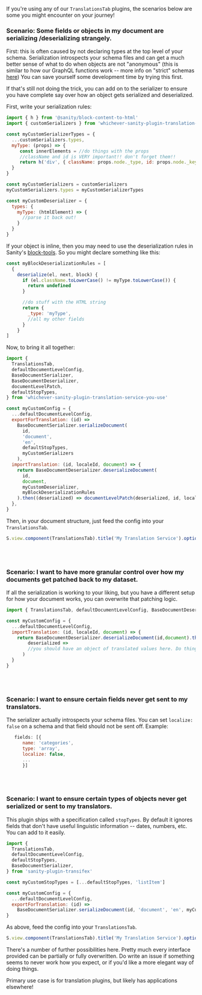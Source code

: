 If you're using any of our `TranslationsTab` plugins, the scenarios below are some you might encounter on your journey!

### Scenario: Some fields or objects in my document are serializing /deserializing strangely.

First: this is often caused by not declaring types at the top level of your schema. Serialization introspects your schema files and can get a much better sense of what to do when objects are not "anonymous" (this is similar to how our GraphQL functions work -- more info on "strict" schemas [here](https://www.sanity.io/docs/graphql#33ec7103289a)) You can save yourself some development time by trying this first.

If that's still not doing the trick, you can add on to the serializer to ensure you have complete say over how an object gets serialized and deserialized.

First, write your serialization rules:

```javascript
import { h } from '@sanity/block-content-to-html'
import { customSerializers } from 'whichever-sanity-plugin-translation-service-you-use'

const myCustomSerializerTypes = {
  ...customSerializers.types,
  myType: (props) => {
     const innerElements = //do things with the props
     //className and id is VERY important!! don't forget them!!
     return h('div', { className: props.node._type, id: props.node._key }, innerElements)
  }
}

const myCustomSerializers = customSerializers
myCustomSerializers.types = myCustomSerializerTypes

const myCustomDeserializer = {
  types: {
    myType: (htmlElement) => {
      //parse it back out!
    }
  }
}

```

If your object is inline, then you may need to use the deserialization rules in Sanity's [block-tools](https://github.com/sanity-io/sanity/tree/next/packages/@sanity/block-tools). So you might declare something like this:

```javascript
const myBlockDeserializationRules = [
  {
    deserialize(el, next, block) {
      if (el.className.toLowerCase() != myType.toLowerCase()) {
        return undefined
      }

      //do stuff with the HTML string
      return {
        _type: 'myType',
        //all my other fields
      }
    }
]
```

Now, to bring it all together:

```javascript
import {
  TranslationsTab,
  defaultDocumentLevelConfig,
  BaseDocumentSerializer,
  BaseDocumentDeserializer,
  documentLevelPatch,
  defaultStopTypes,
} from 'whichever-sanity-plugin-translation-service-you-use'

const myCustomConfig = {
  ...defaultDocumentLevelConfig,
  exportForTranslation: (id) =>
    BaseDocumentSerializer.serializeDocument(
      id,
      'document',
      'en',
      defaultStopTypes,
      myCustomSerializers
    ),
  importTranslation: (id, localeId, document) => {
    return BaseDocumentDeserializer.deserializeDocument(
      id,
      document,
      myCustomDeserializer,
      myBlockDeserializationRules
    ).then((deserialized) => documentLevelPatch(deserialized, id, localeId))
  },
}
```

Then, in your document structure, just feed the config into your `TranslationsTab`.

```javascript
S.view.component(TranslationsTab).title('My Translation Service').options(myCustomConfig)
```

<br />
<br />

### Scenario: I want to have more granular control over how my documents get patched back to my dataset.

If all the serialization is working to your liking, but you have a different setup for how your document works, you can overwrite that patching logic.

```javascript
import { TranslationsTab, defaultDocumentLevelConfig, BaseDocumentDeserializer } from 'whichever-sanity-plugin-translation-service-you-use'

const myCustomConfig = {
  ...defaultDocumentLevelConfig,
  importTranslation: (id, localeId, document) => {
    return BaseDocumentDeserializer.deserializeDocument(id,document).then(
        deserialized =>
        //you should have an object of translated values here. Do things with them!
      )
  }
}
```

<br />
<br />

### Scenario: I want to ensure certain fields never get sent to my translators.

The serializer actually introspects your schema files. You can set `localize: false` on a schema and that field should not be sent off. Example:

```javascript
   fields: [{
      name: 'categories',
      type: 'array',
      localize: false,
      ...
      }]
```

<br /> 
<br />

### Scenario: I want to ensure certain types of objects never get serialized or sent to my translators.

This plugin ships with a specification called `stopTypes`. By default it ignores fields that don't have useful linguistic information -- dates, numbers, etc. You can add to it easily.

```javascript
import {
  TranslationsTab,
  defaultDocumentLevelConfig,
  defaultStopTypes,
  BaseDocumentSerializer,
} from 'sanity-plugin-transifex'

const myCustomStopTypes = [...defaultStopTypes, 'listItem']

const myCustomConfig = {
  ...defaultDocumentLevelConfig,
  exportForTranslation: (id) =>
    BaseDocumentSerializer.serializeDocument(id, 'document', 'en', myCustomStopTypes),
}
```

As above, feed the config into your `TranslationsTab`.

```javascript
S.view.component(TranslationsTab).title('My Translation Service').options(myCustomConfig)
```

There's a number of further possibilities here. Pretty much every interface provided can be partially or fully overwritten. Do write an issue if something seems to never work how you expect, or if you'd like a more elegant way of doing things.

Primary use case is for translation plugins, but likely has applications elsewhere!
